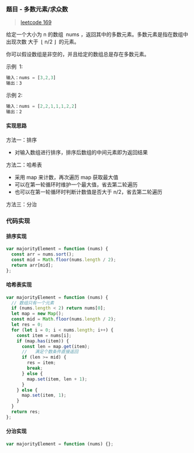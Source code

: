 ### 题目 - 多数元素/求众数

> [leetcode 169](https://leetcode-cn.com/problems/majority-element/)

给定一个大小为 n 的数组  nums ，返回其中的多数元素。多数元素是指在数组中出现次数 大于  ⌊ n/2 ⌋  的元素。

你可以假设数组是非空的，并且给定的数组总是存在多数元素。

示例  1:

```js
输入：nums = [3,2,3]
输出：3
```

示例 2:

```js
输入：nums = [2,2,1,1,1,2,2]
输出：2
```

#### 实现思路

方法一：排序

- 对输入数组进行排序，排序后数组的中间元素即为返回结果

方法二：哈希表

- 采用 map 来计数，再次遍历 map 获取最大值
- 可以在第一轮循环时维护一个最大值，省去第二轮遍历
- 也可以在第一轮循环时判断计数值是否大于 n/2，省去第二轮遍历

方法三：分治

### 代码实现

#### 排序实现

```js
var majorityElement = function (nums) {
  const arr = nums.sort();
  const mid = Math.floor(nums.length / 2);
  return arr[mid];
};
```

#### 哈希表实现

```js
var majorityElement = function (nums) {
  // 数组只有一个元素
  if (nums.length < 2) return nums[0];
  let map = new Map();
  const mid = Math.floor(nums.length / 2);
  let res = 0;
  for (let i = 0; i < nums.length; i++) {
    const item = nums[i];
    if (map.has(item)) {
      const len = map.get(item);
      //   满足个数条件直接返回
      if (len >= mid) {
        res = item;
        break;
      } else {
        map.set(item, len + 1);
      }
    } else {
      map.set(item, 1);
    }
  }
  return res;
};
```

#### 分治实现

```js
var majorityElement = function (nums) {};
```
